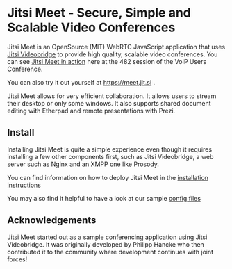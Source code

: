 Jitsi Meet - Secure, Simple and Scalable Video Conferences 
====
Jitsi Meet is an OpenSource (MIT) WebRTC JavaScript application that uses [Jitsi Videobridge](https://jitsi.org/videobridge) to provide high quality, scalable video conferences. You can see [Jitsi Meet in action](http://youtu.be/7vFUVClsNh0) here at the 482 session of the VoIP Users Conference.

You can also try it out yourself at https://meet.jit.si .

Jitsi Meet allows for very efficient collaboration. It allows users to stream their desktop or only some windows. It also supports shared document editing with Etherpad and remote presentations with Prezi. 

## Install

Installing Jitsi Meet is quite a simple experience even though it requires installing a few other components first, such as Jitsi Videobridge, a web server such as Nginx and an XMPP one like Prosody.

You can find information on how to deploy Jitsi Meet in the [installation instructions](https://jitsi.org/meet/deploy)

You may also find it helpful to have a look at our sample [config files](https://github.com/jitsi/jitsi-meet/tree/master/doc/example-config-files/) 

## Acknowledgements

Jitsi Meet started out as a sample conferencing application using Jitsi Videobridge. It was originally developed by Philipp Hancke who then contributed it to the community where development continues with joint forces! 
